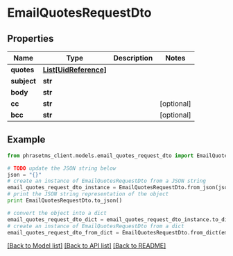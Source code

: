 # EmailQuotesRequestDto

## Properties

| Name        | Type                                      | Description | Notes      |
| ----------- | ----------------------------------------- | ----------- | ---------- |
| **quotes**  | [**List[UidReference]**](UidReference.md) |             |
| **subject** | **str**                                   |             |
| **body**    | **str**                                   |             |
| **cc**      | **str**                                   |             | [optional] |
| **bcc**     | **str**                                   |             | [optional] |

## Example

```python
from phrasetms_client.models.email_quotes_request_dto import EmailQuotesRequestDto

# TODO update the JSON string below
json = "{}"
# create an instance of EmailQuotesRequestDto from a JSON string
email_quotes_request_dto_instance = EmailQuotesRequestDto.from_json(json)
# print the JSON string representation of the object
print EmailQuotesRequestDto.to_json()

# convert the object into a dict
email_quotes_request_dto_dict = email_quotes_request_dto_instance.to_dict()
# create an instance of EmailQuotesRequestDto from a dict
email_quotes_request_dto_from_dict = EmailQuotesRequestDto.from_dict(email_quotes_request_dto_dict)
```

[[Back to Model list]](../README.md#documentation-for-models) [[Back to API list]](../README.md#documentation-for-api-endpoints) [[Back to README]](../README.md)
